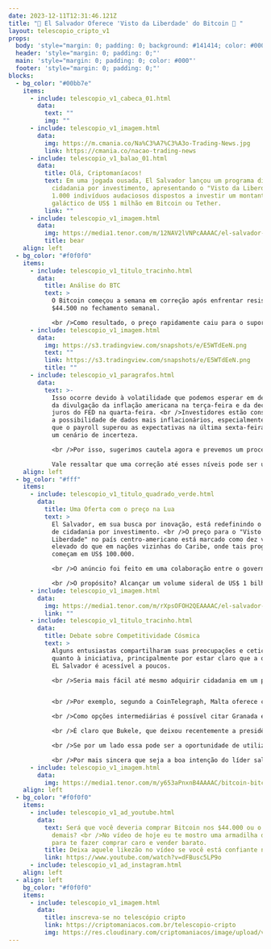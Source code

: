 ```yaml
---
date: 2023-12-11T12:31:46.121Z
title: "🤔 El Salvador Oferece 'Visto da Liberdade' do Bitcoin 🤔 "
layout: telescopio_cripto_v1
props:
  body: 'style="margin: 0; padding: 0; background: #141414; color: #000"'
  header: 'style="margin: 0; padding: 0;"'
  main: 'style="margin: 0; padding: 0; color: #000"'
  footer: 'style="margin: 0; padding: 0;"'
blocks:
  - bg_color: "#00bb7e"
    items:
      - include: telescopio_v1_cabeca_01.html
        data:
          text: ""
          img: ""
      - include: telescopio_v1_imagem.html
        data:
          img: https://m.cmania.co/Na%C3%A7%C3%A3o-Trading-News.jpg
          link: https://cmania.co/nacao-trading-news
      - include: telescopio_v1_balao_01.html
        data:
          title: Olá, Criptomaníacos!
          text: Em uma jogada ousada, El Salvador lançou um programa diferenciado de
            cidadania por investimento, apresentando o "Visto da Liberdade" para
            1.000 indivíduos audaciosos dispostos a investir um montante
            galáctico de US$ 1 milhão em Bitcoin ou Tether.
          link: ""
      - include: telescopio_v1_imagem.html
        data:
          img: https://media1.tenor.com/m/12NAV2lVNPcAAAAC/el-salvador-bitcoin.gif
          title: bear
    align: left
  - bg_color: "#f0f0f0"
    items:
      - include: telescopio_v1_titulo_tracinho.html
        data:
          title: Análise do BTC
          text: >
            O Bitcoin começou a semana em correção após enfrentar resistência em
            $44.500 no fechamento semanal. 

            <br />Como resultado, o preço rapidamente caiu para o suporte da tendência de alta, $40.300 que monitoramos nas últimas edições, vale ressaltar que esse suporte também é o nosso ponto de gatilho para uma correção mais forte, caso ele não seja mantido.
      - include: telescopio_v1_imagem.html
        data:
          img: https://s3.tradingview.com/snapshots/e/E5WTdEeN.png
          text: ""
          link: https://s3.tradingview.com/snapshots/e/E5WTdEeN.png
          title: ""
      - include: telescopio_v1_paragrafos.html
        data:
          text: >-
            Isso ocorre devido à volatilidade que podemos esperar em decorrência
            da divulgação da inflação americana na terça-feira e da decisão de
            juros do FED na quarta-feira. <br />Investidores estão considerando
            a possibilidade de dados mais inflacionários, especialmente depois
            que o payroll superou as expectativas na última sexta-feira, criando
            um cenário de incerteza.

            <br />Por isso, sugerimos cautela agora e prevemos um processo de correção enquanto o Bitcoin não voltar a negociar acima de $43.200. <br />Enquanto a resistência não for superada, podemos ver correções mais fortes até as linhas marcadas em amarelo, caso o gatilho de baixa mencionado anteriormente seja ativado. 

            Vale ressaltar que uma correção até esses níveis pode ser uma excelente oportunidade para adicionar posições ao Bitcoin e altcoins.
    align: left
  - bg_color: "#fff"
    items:
      - include: telescopio_v1_titulo_quadrado_verde.html
        data:
          title: Uma Oferta com o preço na Lua
          text: >
            El Salvador, em sua busca por inovação, está redefinindo o conceito
            de cidadania por investimento. <br />O preço para o "Visto da
            Liberdade" no país centro-americano está marcado como dez vezes mais
            elevado do que em nações vizinhas do Caribe, onde tais programas
            começam em US$ 100.000.

            <br />O anúncio foi feito em uma colaboração entre o governo de El Salvador e a emissora de stablecoins Tether, no dia 7 de dezembro. <br />Batizado de "Programa de Visto de Liberdade para Adoção em El Salvador", o programa “revolucionário” oferece 1.000 oportunidades de cidadania mediante um investimento substancial de US$ 1 milhão em Bitcoin ou USDT, começando com um depósito não reembolsável de US$ 999.

            <br />O propósito? Alcançar um volume sideral de US$ 1 bilhão para El Salvador, caso todas as cotas sejam preenchidas. <br />Programas análogos em outras nações, como Vanuatu, geram cifras milionárias anualmente com iniciativas semelhantes de cidadania por investimento.
      - include: telescopio_v1_imagem.html
        data:
          img: https://media1.tenor.com/m/rXpsOFOH2QEAAAAC/el-salvador-bandera.gif
          link: ""
      - include: telescopio_v1_titulo_tracinho.html
        data:
          title: Debate sobre Competitividade Cósmica
          text: >
            Alguns entusiastas compartilharam suas preocupações e ceticismo
            quanto à iniciativa, principalmente por estar claro que a oferta de
            EL Salvador é acessível a poucos.

            <br />Seria mais fácil até mesmo adquirir cidadania em um país da União Europeia com valores menores que esse.


            <br />Por exemplo, segundo a CoinTelegraph, Malta oferece cidadania a partir de 750.000 euros, proporcionando acesso ao investidor o acesso a toda a União Europeia. <br />Além disso, como já citamos, ilhas paradisíacas do Caribe, como Antígua e Barbuda, Dominica e Santa Lúcia, têm programas que exigem contribuições a partir de US$ 100.000 para seus fundos de desenvolvimento soberano.

            <br />Como opções intermediárias é possível citar Granada e São Cristóvão e Névis também têm suas próprias oportunidades, com contribuições começando em US$ 150.000 e US$ 250.000, respectivamente.

            <br />É claro que Bukele, que deixou recentemente a presidência do país para trabalhar na sua campanha de reeleição, está utilizando sua posição pró-Bitcoin para atrair investimento à nação. <br />Vale lembrar que o país já reconhece o Bitcoin como moeda legal e concede isenções fiscais sobre renda e ganhos de capital para empresas de tecnologia que investirem no país pelos próximos 15 anos.

            <br />Se por um lado essa pode ser a oportunidade de utilizar os lucros oriundos de investimento em Bitcoin sem taxas, fica o questionamento se vale a pena trocar a confiança da auto custódia pela “confiança” do estado.

            <br />Por mais sincera que seja a boa intenção do líder salvadorenho, quem garante que seu sucessor terá os mesmos ideais?
      - include: telescopio_v1_imagem.html
        data:
          img: https://media1.tenor.com/m/y653aPnxnB4AAAAC/bitcoin-bitcoin-flag.gif
    align: left
  - bg_color: "#f0f0f0"
    items:
      - include: telescopio_v1_ad_youtube.html
        data:
          text: Será que você deveria comprar Bitcoin nos $44.000 ou o preço já esticou
            demais? <br />No vídeo de hoje eu te mostro uma armadilha do mercado
            para te fazer comprar caro e vender barato.
          title: Deixa aquele likezão no vídeo se você está confiante no BTC!
          link: https://www.youtube.com/watch?v=dFBusc5LP9o
      - include: telescopio_v1_ad_instagram.html
    align: left
  - align: left
    bg_color: "#f0f0f0"
    items:
      - include: telescopio_v1_imagem.html
        data:
          title: inscreva-se no telescópio cripto
          link: https://criptomaniacos.com.br/telescopio-cripto
          img: https://res.cloudinary.com/criptomaniacos/image/upload/v1662133224/telescopio/inscreva-se-telescopio.png
---
```

